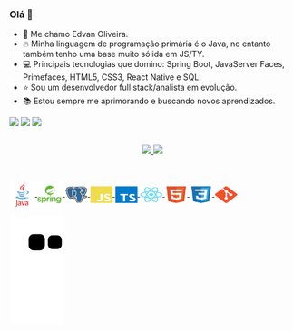 ### Olá 👋


- 🧑 Me chamo Edvan Oliveira.
- 🔥 Minha linguagem de programação primária é o Java, no entanto também tenho uma base muito sólida em JS/TY.
- 💻 Principais tecnologias que domino: Spring Boot, JavaServer Faces, Primefaces, HTML5, CSS3, React Native e SQL.
- ⭐ Sou um desenvolvedor full stack/analista em evolução.
- 📚 Estou sempre me aprimorando e buscando novos aprendizados.

<div> 
    <a href="https://www.linkedin.com/in/edvan-oliveira-0822b2227/" target="_blank"><img src="https://img.shields.io/badge/-LinkedIn-%230077B5?style=for-the-badge&logo=linkedin&logoColor=white" target="_blank"></a>
  <a href = "mailto:edvan.oliveiract@gmail.com"><img src="https://img.shields.io/badge/-Gmail-%23333?style=for-the-badge&logo=gmail&logoColor=white" target="_blank"></a>
  <a href = "https://t.me/Edvan_Oliveira"><img src="https://img.shields.io/badge/Telegram-2CA5E0?style=for-the-badge&logo=telegram&logoColor=white" target="_blank"></a>
</div>

##

<div align="center">
  <a href="https://github.com/Edvan-Oliveira">
  <img height="180em" src="https://github-readme-stats.vercel.app/api?username=Edvan-Oliveira&show_icons=true&theme=dracula&include_all_commits=true&count_private=true"/>
  <img height="180em" src="https://github-readme-stats.vercel.app/api/top-langs/?username=Edvan-Oliveira&layout=compact&langs_count=7&theme=dracula"/>
</div>
  
##
  
<div style="display: inline_block"><br>
  <img id="a" align="center" alt="Edvan-JA" height="45" width="45" src="https://raw.githubusercontent.com/devicons/devicon/master/icons/java/java-original-wordmark.svg">
  <img align="center" alt="Edvan-SP" height="45" width="45" src="https://github.com/devicons/devicon/blob/master/icons/spring/spring-original-wordmark.svg">
  <img align="center" alt="Edvan-PSQL" height="30" width="40" src="https://github.com/devicons/devicon/blob/master/icons/postgresql/postgresql-original.svg">
  <img align="center" alt="Edvan-Js" height="30" width="40" src="https://raw.githubusercontent.com/devicons/devicon/master/icons/javascript/javascript-plain.svg">
  <img align="center" alt="Edvan-Ts" height="30" width="40" src="https://raw.githubusercontent.com/devicons/devicon/master/icons/typescript/typescript-plain.svg">
  <img align="center" alt="Edvan-React" height="30" width="40" src="https://raw.githubusercontent.com/devicons/devicon/master/icons/react/react-original.svg">
  <img align="center" alt="Edvan-HTML" height="30" width="40" src="https://raw.githubusercontent.com/devicons/devicon/master/icons/html5/html5-original.svg">
  <img align="center" alt="Edvan-CSS" height="30" width="40" src="https://raw.githubusercontent.com/devicons/devicon/master/icons/css3/css3-original.svg">
  <img align="center" alt="Edvan-GIT" height="30" width="40" src="https://github.com/devicons/devicon/blob/master/icons/git/git-original.svg">
</div>
 
![Snake animation](https://github.com/Edvan-Oliveira/Edvan-Oliveira/blob/output/github-contribution-grid-snake.svg)
    
